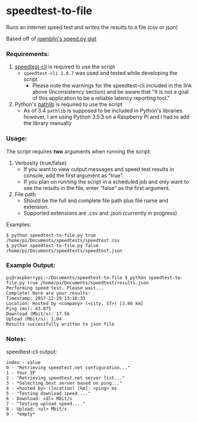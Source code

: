 # speedtest-to-file
Runs an internet speed test and writes the results to a file (csv or json)

Based off of [jgamblin's speed.py gist](https://gist.github.com/jgamblin/3428a164e561baee829c339ac1982e5c)

### Requirements:
  1) [speedtest-cli](https://pypi.python.org/pypi/speedtest-cli/) is required to use the script 
      -  `speedtest-cli 1.0.7` was used and tested while developing the script
          - Please note the warnings for the speedtest-cli included in the link above (Inconsistency section) and be aware that "It is not a goal of this application to be a reliable latency reporting tool."
  2) Python's [pathlib](https://pypi.python.org/pypi/pathlib/) is required to use the script 
      - As of 3.4 `pathlib` is supposed to be included in Python's libraries however, I am using Python 3.5.3 on a Raspberry Pi           and I had to add the library manually

### Usage:
The script requires **two** arguments when running the script:
1. Verbosity (true/false)
   - If you want to view output messages and speed test results in console, add the first argument as "true".
   - If you plan on running the script in a scheduled job and only want to see the results in the file, enter "false" as             the first argument.       
2. File path
   - Should be the full and complete file path plus file name and extension.
   - Supported extensions are .csv and .json (currently in progress)

Examples:
```
$ python speedtest-to-file.py true /home/pi/Documents/speedtests/speedtest.csv
$ python speedtest-to-file.py false /home/pi/Documents/speedtests/speedtest.json
``` 
### Example Output:
```
pi@raspberrypi:~/Documents/speedtest-to-file $ python speedtest-to-file.py true /home/pi/Documents/speedtest/results.json
Performing speed test. Please wait...
Complete! Here are your results:
Timestamp: 2017-12-29 13:16:33
Location: Hosted by <company> (<city, ST>) [3.66 km]
Ping (ms): 43.075
Download (Mbit/s): 17.56
Upload (Mbit/s): 1.04
Results successfully written to json file
```

### Notes:
speedtest-cli output:
```
index - value
0 - "Retrieving speedtest.net configuration..."
1 - Your IP
2 - "Retrieving speedtest.net server list..."
3 - "Selecting best server based on ping..."
4 - <hosted by> (location) [km]: <ping> ms
5 - "Testing download speed...."
6 - Download: <dl> Mbit/s
7 - "Testing upload speed...."
8 - Upload: <ul> Mbit/s
9 - *empty*
```    
